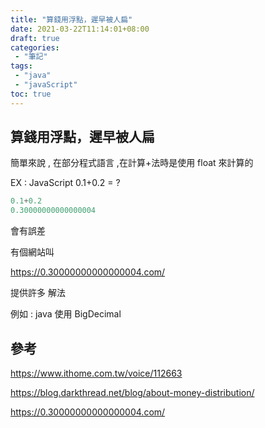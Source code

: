 ```yaml
---
title: "算錢用浮點，遲早被人扁"
date: 2021-03-22T11:14:01+08:00
draft: true
categories:
 - "筆記"
tags:
 - "java"
 - "javaScript"
toc: true
---
```


## 算錢用浮點，遲早被人扁
<!-- 簡介 -->
<!--more-->

簡單來說 , 在部分程式語言 ,在計算+法時是使用 float 來計算的

EX : JavaScript 0.1+0.2 = ?

```javaScript
0.1+0.2
0.30000000000000004
```

會有誤差

有個網站叫

https://0.30000000000000004.com/

提供許多 解法

例如 : java 使用 BigDecimal 


## 參考

https://www.ithome.com.tw/voice/112663

https://blog.darkthread.net/blog/about-money-distribution/

https://0.30000000000000004.com/